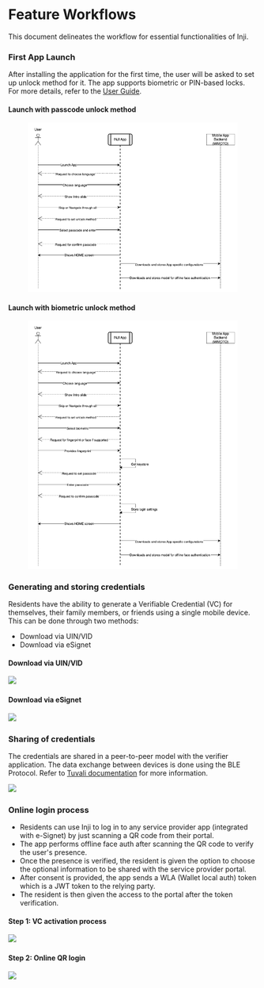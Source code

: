 # Feature Workflows

This document delineates the workflow for essential functionalities of Inji.

### First App Launch

After installing the application for the first time, the user will be asked to set up unlock method for it. The app supports biometric or PIN-based locks. For more details, refer to the [User Guide](https://docs.mosip.io/1.2.0/modules/mobile-application/inji-mobile-app-beta).

#### Launch with passcode unlock method

<figure><img src="../.gitbook/assets/inji_first_launch_with_passcode.png" alt=""><figcaption></figcaption></figure>

#### Launch with biometric unlock method

<figure><img src="../.gitbook/assets/inji_first_launch_with_biometric.png" alt=""><figcaption></figcaption></figure>

### Generating and storing credentials

Residents have the ability to generate a Verifiable Credential (VC) for themselves, their family members, or friends using a single mobile device. This can be done through two methods:

* Download via UIN/VID
* Download via eSignet

#### Download via UIN/VID

![](\_images/download\_via\_uin\_vid.png)

#### Download via eSignet

![](\_images/download\_via\_esignet.png)

### Sharing of credentials

The credentials are shared in a peer-to-peer model with the verifier application. The data exchange between devices is done using the BLE Protocol. Refer to [Tuvali documentation](https://docs.mosip.io/inji/tuvali) for more information.

![](\_images/vc\_share.png)

### Online login process

* Residents can use Inji to log in to any service provider app (integrated with e-Signet) by just scanning a QR code from their portal.
* The app performs offline face auth after scanning the QR code to verify the user's presence.
* Once the presence is verified, the resident is given the option to choose the optional information to be shared with the service provider portal.
* After consent is provided, the app sends a WLA (Wallet local auth) token which is a JWT token to the relying party.
* The resident is then given the access to the portal after the token verification.

#### Step 1: VC activation process

![](\_images/vc\_activation.png)

#### Step 2: Online QR login

![](\_images/online\_qr\_login.png)
